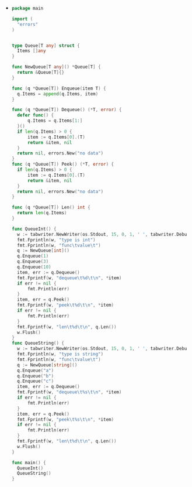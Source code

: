 - ```go
  package main
  
  import (
  	"errors"
  )
  
  
  type Queue[T any] struct {
  	Items []any
  }
  
  func NewQueue[T any]() *Queue[T] {
  	return &Queue[T]{}
  }
  
  func (q *Queue[T]) Enqueue(item T) {
  	q.Items = append(q.Items, item)
  }
  
  func (q *Queue[T]) Dequeue() (*T, error) {
  	defer func() {
  		q.Items = q.Items[1:]
  	}()
  	if len(q.Items) > 0 {
  		item := q.Items[0].(T)
  		return &item, nil
  	}
  	return nil, errors.New("no data")
  }
  func (q *Queue[T]) Peek() (*T, error) {
  	if len(q.Items) > 0 {
  		item := q.Items[0].(T)
  		return &item, nil
  	}
  	return nil, errors.New("no data")
  }
  
  func (q *Queue[T]) Len() int {
  	return len(q.Items)
  }
  
  func QueueInt() {
  	w := tabwriter.NewWriter(os.Stdout, 15, 0, 1, ' ', tabwriter.Debug)
  	fmt.Fprintln(w, "type is int")
  	fmt.Fprintln(w, "func\tvalue\t")
  	q := NewQueue[int]()
  	q.Enqueue(1)
  	q.Enqueue(3)
  	q.Enqueue(10)
  	item, err := q.Dequeue()
  	fmt.Fprintf(w, "dequeue\t%d\t\n", *item)
  	if err != nil {
  		fmt.Println(err)
  	}
  	item, err = q.Peek()
  	fmt.Fprintf(w, "peek\t%d\t\n", *item)
  	if err != nil {
  		fmt.Println(err)
  	}
  	fmt.Fprintf(w, "len\t%d\t\n", q.Len())
  	w.Flush()
  }
  func QueueString() {
  	w := tabwriter.NewWriter(os.Stdout, 15, 0, 1, ' ', tabwriter.Debug)
  	fmt.Fprintln(w, "type is string")
  	fmt.Fprintln(w, "func\tvalue\t")
  	q := NewQueue[string]()
  	q.Enqueue("a")
  	q.Enqueue("b")
  	q.Enqueue("c")
  	item, err := q.Dequeue()
  	fmt.Fprintf(w, "dequeue\t%s\t\n", *item)
  	if err != nil {
  		fmt.Println(err)
  	}
  	item, err = q.Peek()
  	fmt.Fprintf(w, "peek\t%s\t\n", *item)
  	if err != nil {
  		fmt.Println(err)
  	}
  	fmt.Fprintf(w, "len\t%d\t\n", q.Len())
  	w.Flush()
  }
  
  func main() {
  	QueueInt()
  	QueueString()
  }
  ```